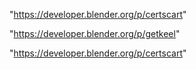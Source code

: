"https://developer.blender.org/p/certscart"

 
"https://developer.blender.org/p/getkeel"


"https://developer.blender.org/p/certscart"


 
